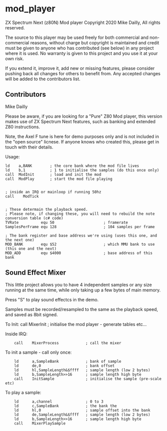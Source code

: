 # mod_player
ZX Spectrum Next (z80N) Mod player
Copyright 2020 Mike Dailly, All rights reserved.

The source to this player may be used freely for both commercial and non-commercial reasons, without charge but copyright is maintained and credit must be given to anyone who has contributed (see below) in any project where it is used. No warranty is given to this project and you use it at your own risk.

If you extend it, improve it, add new or missing features, please consider pushing back all changes for others to benefit from. Any accepted changes will be added to the contributors list.


Contributors
------------
Mike Dailly


Please be aware, if you are looking for a "Pure" Z80 Mod player, this version makes use of ZX Spectrum Next features, such as banking and extended Z80 instructions.

Note, the Axel F tune is here for demo purposes only and is not included in the "open source" licnese.
If anyone knows who created this, please get in touch with their details.



Usage:

	ld    a,BANK		; the core bank where the mod file lives
	ld    b,1			; 1 to initialise the samples (do this once only)
	call  ModInit		; load and init the mod
	call  ModPlay		; start the mod file playing


	; inside an IRQ or mainloop if running 50hz
	call	ModTick


	; These determain the playback speed. 
	; Please note, if changing these, you will need to rebuild the note conversion table (c# code)
	TVRate			equ	50						; framerate
	SamplesPerFrame	equ	128						; 104 samples per frame

	; The bank register and base address we're using (uses this one, and the next one)
	MOD_BANK		equ	$52						; which MMU bank to use (this one and the next)
	MOD_ADD			equ	$4000					; base address of this bank








Sound Effect Mixer
------------------
This little project allows you to have 4 independent samples or any size running at the same time, while only taking up a few bytes of main memory.
	
Press "S" to play sound effectcs in the demo.

Samples must be recorded/resampled to the same as the playback speed, and saved as 8bit signed.

To Init:
		call	MixerInit				; initialise the mod player - generate tables etc...


Inside IRQ:

		call	MixerProcess			; call the mixer


To init a sample - call only once:

		ld		a,SampleBank			; bank of sample
		ld		de,0					; bank offset
		ld		hl,SampleLength&$ffff	; sample length (low 2 bytes)
		ld		b,SampleLength>>16		; sample length high byte
		call	InitSample				; initialise the sample (pre-scale etc)



To play a sample:

		ld		a,channel				; 0 to 3
		ld		c,SampleBank			; the bank the 
		ld		hl,0					; sample offset into the bank
		ld		de,SampleLength&$ffff	; sample length (low 2 bytes)
		ld		b,SampleLength>>16		; sample length high byte
		call	MixerPlaySample

